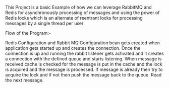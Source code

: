 
This Project is a basic Example of how we can leverage RabbitMQ and Redis for asynchronously processing of messages and using the power of Redis locks which is an alternate of reentrant locks for processing messages by a single thread per user


Flow of the Program:-

Redis Configuration and Rabbit MQ Configuration bean gets created when application gets started up and creates the connection.
Once the connection is up and running the rabbit listener gets activated and it creates a connection with the defined queue and starts listening.
When message is received cache is checked for the message is put in the cache and the lock is acquired and the message is processed.
If message is already their try to acquire the lock and if not then push the message back to the queue.
Read the next message.
